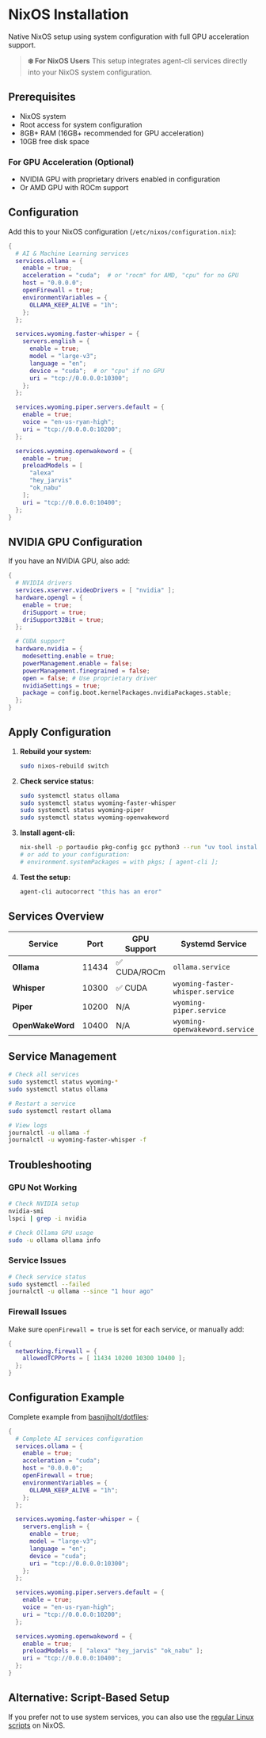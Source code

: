 # NixOS Installation

Native NixOS setup using system configuration with full GPU acceleration support.

> **❄️ For NixOS Users**
> This setup integrates agent-cli services directly into your NixOS system configuration.

## Prerequisites

- NixOS system
- Root access for system configuration
- 8GB+ RAM (16GB+ recommended for GPU acceleration)
- 10GB free disk space

### For GPU Acceleration (Optional)
- NVIDIA GPU with proprietary drivers enabled in configuration
- Or AMD GPU with ROCm support

## Configuration

Add this to your NixOS configuration (`/etc/nixos/configuration.nix`):

```nix
{
  # AI & Machine Learning services
  services.ollama = {
    enable = true;
    acceleration = "cuda";  # or "rocm" for AMD, "cpu" for no GPU
    host = "0.0.0.0";
    openFirewall = true;
    environmentVariables = {
      OLLAMA_KEEP_ALIVE = "1h";
    };
  };

  services.wyoming.faster-whisper = {
    servers.english = {
      enable = true;
      model = "large-v3";
      language = "en";
      device = "cuda";  # or "cpu" if no GPU
      uri = "tcp://0.0.0.0:10300";
    };
  };

  services.wyoming.piper.servers.default = {
    enable = true;
    voice = "en-us-ryan-high";
    uri = "tcp://0.0.0.0:10200";
  };

  services.wyoming.openwakeword = {
    enable = true;
    preloadModels = [
      "alexa"
      "hey_jarvis"
      "ok_nabu"
    ];
    uri = "tcp://0.0.0.0:10400";
  };
}
```

## NVIDIA GPU Configuration

If you have an NVIDIA GPU, also add:

```nix
{
  # NVIDIA drivers
  services.xserver.videoDrivers = [ "nvidia" ];
  hardware.opengl = {
    enable = true;
    driSupport = true;
    driSupport32Bit = true;
  };

  # CUDA support
  hardware.nvidia = {
    modesetting.enable = true;
    powerManagement.enable = false;
    powerManagement.finegrained = false;
    open = false; # Use proprietary driver
    nvidiaSettings = true;
    package = config.boot.kernelPackages.nvidiaPackages.stable;
  };
}
```

## Apply Configuration

1. **Rebuild your system:**
   ```bash
   sudo nixos-rebuild switch
   ```

2. **Check service status:**
   ```bash
   sudo systemctl status ollama
   sudo systemctl status wyoming-faster-whisper
   sudo systemctl status wyoming-piper
   sudo systemctl status wyoming-openwakeword
   ```

3. **Install agent-cli:**
   ```bash
   nix-shell -p portaudio pkg-config gcc python3 --run "uv tool install --upgrade agent-cli"
   # or add to your configuration:
   # environment.systemPackages = with pkgs; [ agent-cli ];
   ```

4. **Test the setup:**
   ```bash
   agent-cli autocorrect "this has an eror"
   ```

## Services Overview

| Service | Port | GPU Support | Systemd Service |
|---------|------|-------------|-----------------|
| **Ollama** | 11434 | ✅ CUDA/ROCm | `ollama.service` |
| **Whisper** | 10300 | ✅ CUDA | `wyoming-faster-whisper.service` |
| **Piper** | 10200 | N/A | `wyoming-piper.service` |
| **OpenWakeWord** | 10400 | N/A | `wyoming-openwakeword.service` |

## Service Management

```bash
# Check all services
sudo systemctl status wyoming-*
sudo systemctl status ollama

# Restart a service
sudo systemctl restart ollama

# View logs
journalctl -u ollama -f
journalctl -u wyoming-faster-whisper -f
```

## Troubleshooting

### GPU Not Working
```bash
# Check NVIDIA setup
nvidia-smi
lspci | grep -i nvidia

# Check Ollama GPU usage
sudo -u ollama ollama info
```

### Service Issues
```bash
# Check service status
sudo systemctl --failed
journalctl -u ollama --since "1 hour ago"
```

### Firewall Issues
Make sure `openFirewall = true` is set for each service, or manually add:

```nix
{
  networking.firewall = {
    allowedTCPPorts = [ 11434 10200 10300 10400 ];
  };
}
```

## Configuration Example

Complete example from [basnijholt/dotfiles](https://github.com/basnijholt/dotfiles/blob/main/configs/nixos/configuration.nix):

```nix
{
  # Complete AI services configuration
  services.ollama = {
    enable = true;
    acceleration = "cuda";
    host = "0.0.0.0";
    openFirewall = true;
    environmentVariables = {
      OLLAMA_KEEP_ALIVE = "1h";
    };
  };

  services.wyoming.faster-whisper = {
    servers.english = {
      enable = true;
      model = "large-v3";
      language = "en";
      device = "cuda";
      uri = "tcp://0.0.0.0:10300";
    };
  };

  services.wyoming.piper.servers.default = {
    enable = true;
    voice = "en-us-ryan-high";
    uri = "tcp://0.0.0.0:10200";
  };

  services.wyoming.openwakeword = {
    enable = true;
    preloadModels = [ "alexa" "hey_jarvis" "ok_nabu" ];
    uri = "tcp://0.0.0.0:10400";
  };
}
```

## Alternative: Script-Based Setup

If you prefer not to use system services, you can also use the [regular Linux scripts](linux.md) on NixOS.
